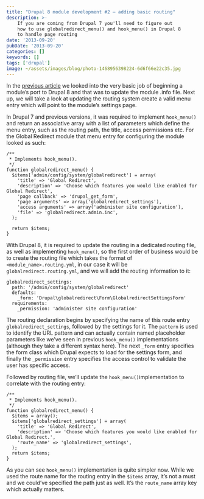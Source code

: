 ```yaml
---
title: "Drupal 8 module development #2 – adding basic routing"
description: >-
    If you are coming from Drupal 7 you'll need to figure out
    how to use globalredirect_menu() and hook_menu() in Drupal 8
    to handle page routing
date: '2013-09-20'
pubDate: '2013-09-20'
categories: []
keywords: []
tags: ['drupal']
image: ~/assets/images/blog/photo-1468956398224-6d6f66e22c35.jpg
---
```


In the [previous article](http://enginx.com/content/drupal-8-module-development-1-kicking#overlay-context=content/drupal-8-module-development-kicking)  we looked into the very basic job of beginning a module’s port to Drupal 8 and that was to update the module .info file. Next up, we will take a look at updating the routing system create a valid menu entry which will point to the module’s settings page.

In Drupal 7 and previous versions, it was required to implement `hook_menu()` and return an associative array with a list of parameters which define the menu entry, such as the routing path, the title, access permissions etc. For the Global Redirect module that menu entry for configuring the module looked as such:

```
/**
 * Implements hook_menu().
 */
function globalredirect_menu() {
  $items['admin/config/system/globalredirect'] = array(
    'title' => 'Global Redirect',
    'description' => 'Choose which features you would like enabled for Global Redirect',
    'page callback' => 'drupal_get_form',
    'page arguments' => array('globalredirect_settings'),
    'access arguments' => array('administer site configuration'),
    'file' => 'globalredirect.admin.inc',
  );

  return $items;
}
```

With Drupal 8, it is required to update the routing in a dedicated routing file, as well as implementing  `hook_menu()`, so the first order of business would be to create the routing file which takes the format of  `<module_name>.routing.yml`, in our case it will be `globalredirect.routing.yml`, and we will add the routing information to it:

```
globalredirect_settings:
  path: '/admin/config/system/globalredirect'
  defaults:
    _form: 'Drupal\globalredirect\Form\GlobalredirectSettingsForm'
  requirements:
    _permission: 'administer site configuration'
```

The routing declaration begins by specifying the name of this route entry  `globalredirect_settings`, followed by the settings for it. The  `pattern`  is used to identify the URL pattern and can actually contain named placeholder parameters like we’ve seen in previous  `hook_menu()`  implementations (although they take a different syntax here). The next  `_form` entry specifies the form class which Drupal expects to load for the settings form, and finally the  `_permission`  entry specifies the access control to validate the user has specific access.

Followed by routing file, we’ll update the `hook_menu()`implementation to correlate with the routing entry:

```
/**
 * Implements hook_menu().
 */
function globalredirect_menu() {
  $items = array();
  $items['globalredirect_settings'] = array(
    'title' => 'Global Redirect',
    'description' => 'Choose which features you would like enabled for Global Redirect.',
    'route_name' => 'globalredirect_settings',
  );
  return $items;
}
```

As you can see  `hook_menu()`  implementation is quite simpler now. While we used the route name for the routing entry in the  `$items`  array, it’s not a must and we could’ve specified the path just as well. It’s the  `route_name`  array key which actually matters.